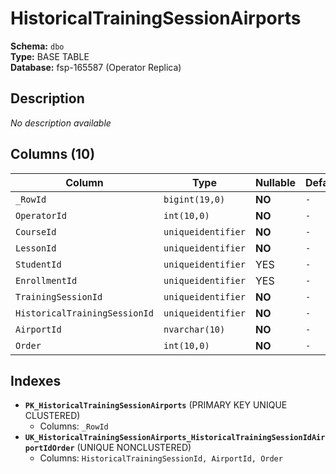 # HistoricalTrainingSessionAirports

**Schema:** `dbo`  
**Type:** BASE TABLE  
**Database:** fsp-165587 (Operator Replica)

## Description

*No description available*

## Columns (10)

| Column | Type | Nullable | Default | Keys | Description |
|--------|------|----------|---------|------|-------------|
| `_RowId` | `bigint(19,0)` | **NO** | `-` | PK | - |
| `OperatorId` | `int(10,0)` | **NO** | `-` | - | - |
| `CourseId` | `uniqueidentifier` | **NO** | `-` | - | - |
| `LessonId` | `uniqueidentifier` | **NO** | `-` | - | - |
| `StudentId` | `uniqueidentifier` | YES | `-` | - | - |
| `EnrollmentId` | `uniqueidentifier` | YES | `-` | - | - |
| `TrainingSessionId` | `uniqueidentifier` | **NO** | `-` | - | - |
| `HistoricalTrainingSessionId` | `uniqueidentifier` | **NO** | `-` | - | - |
| `AirportId` | `nvarchar(10)` | **NO** | `-` | - | - |
| `Order` | `int(10,0)` | **NO** | `-` | - | - |

## Indexes

- **`PK_HistoricalTrainingSessionAirports`** (PRIMARY KEY UNIQUE CLUSTERED)
  - Columns: `_RowId`
- **`UK_HistoricalTrainingSessionAirports_HistoricalTrainingSessionIdAirportIdOrder`** (UNIQUE NONCLUSTERED)
  - Columns: `HistoricalTrainingSessionId, AirportId, Order`
